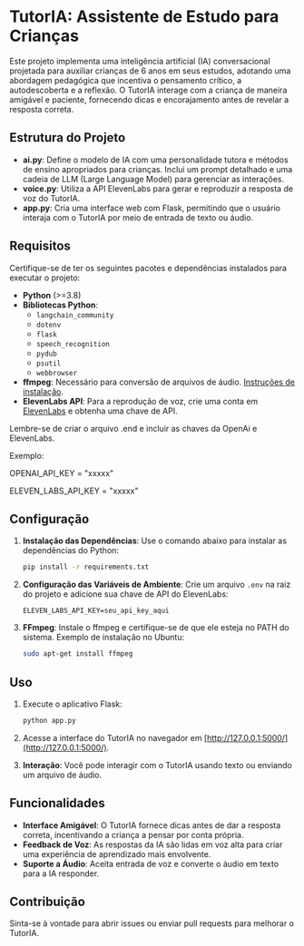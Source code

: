 # TutorIA: Assistente de Estudo para Crianças

Este projeto implementa uma inteligência artificial (IA) conversacional projetada para auxiliar crianças de 6 anos em seus estudos, adotando uma abordagem pedagógica que incentiva o pensamento crítico, a autodescoberta e a reflexão. O TutorIA interage com a criança de maneira amigável e paciente, fornecendo dicas e encorajamento antes de revelar a resposta correta.

## Estrutura do Projeto

- **ai.py**: Define o modelo de IA com uma personalidade tutora e métodos de ensino apropriados para crianças. Inclui um prompt detalhado e uma cadeia de LLM (Large Language Model) para gerenciar as interações.
- **voice.py**: Utiliza a API ElevenLabs para gerar e reproduzir a resposta de voz do TutorIA.
- **app.py**: Cria uma interface web com Flask, permitindo que o usuário interaja com o TutorIA por meio de entrada de texto ou áudio.

## Requisitos

Certifique-se de ter os seguintes pacotes e dependências instalados para executar o projeto:

- **Python** (>=3.8)
- **Bibliotecas Python**:
  - `langchain_community`
  - `dotenv`
  - `flask`
  - `speech_recognition`
  - `pydub`
  - `psutil`
  - `webbrowser`
- **ffmpeg**: Necessário para conversão de arquivos de áudio. [Instruções de instalação](https://ffmpeg.org/download.html).
- **ElevenLabs API**: Para a reprodução de voz, crie uma conta em [ElevenLabs](https://www.elevenlabs.io/) e obtenha uma chave de API.

Lembre-se de criar o arquivo .end e incluir as chaves da OpenAi e ElevenLabs.

Exemplo:

  OPENAI_API_KEY = "xxxxx"
  
  ELEVEN_LABS_API_KEY = "xxxxx"

## Configuração

1. **Instalação das Dependências**: Use o comando abaixo para instalar as dependências do Python:
   ```bash
   pip install -r requirements.txt
   ```

2. **Configuração das Variáveis de Ambiente**: Crie um arquivo `.env` na raiz do projeto e adicione sua chave de API do ElevenLabs:
   ```
   ELEVEN_LABS_API_KEY=seu_api_key_aqui
   ```

3. **FFmpeg**: Instale o ffmpeg e certifique-se de que ele esteja no PATH do sistema. Exemplo de instalação no Ubuntu:
   ```bash
   sudo apt-get install ffmpeg
   ```

## Uso

1. Execute o aplicativo Flask:
   ```bash
   python app.py
   ```

2. Acesse a interface do TutorIA no navegador em [http://127.0.0.1:5000/](http://127.0.0.1:5000/).

3. **Interação**: Você pode interagir com o TutorIA usando texto ou enviando um arquivo de áudio.

## Funcionalidades

- **Interface Amigável**: O TutorIA fornece dicas antes de dar a resposta correta, incentivando a criança a pensar por conta própria.
- **Feedback de Voz**: As respostas da IA são lidas em voz alta para criar uma experiência de aprendizado mais envolvente.
- **Suporte a Áudio**: Aceita entrada de voz e converte o áudio em texto para a IA responder.

## Contribuição

Sinta-se à vontade para abrir issues ou enviar pull requests para melhorar o TutorIA. 
